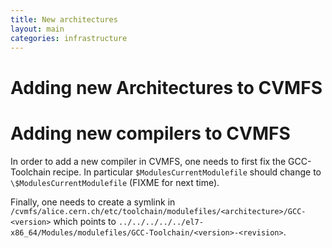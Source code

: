```yaml
---
title: New architectures
layout: main
categories: infrastructure
---
```

# Adding new Architectures to CVMFS

# Adding new compilers to CVMFS

In order to add a new compiler in CVMFS, one needs to first fix the GCC-Toolchain recipe.
In particular `$ModulesCurrentModulefile` should change to `\$ModulesCurrentModulefile` (FIXME for next time).

Finally, one needs to create a symlink in `/cvmfs/alice.cern.ch/etc/toolchain/modulefiles/<architecture>/GCC-<version>` 
which points to `../../../../../el7-x86_64/Modules/modulefiles/GCC-Toolchain/<version>-<revision>`.
